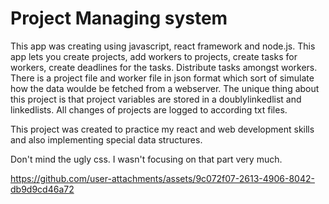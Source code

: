 # Project Managing system

This app was creating using javascript, react framework and node.js.
This app lets you create projects, add workers to projects, create tasks for workers, create deadlines for the tasks. Distribute tasks amongst workers.
There is a project file and worker file in json format which sort of simulate how the data woulde be fetched from a webserver.
The unique thing about this project is that project variables are stored in a doublylinkedlist and linkedlists.
All changes of projects are logged to according txt files.

This project was created to practice my react and web development skills and also implementing special data structures.


Don't mind the ugly css. I wasn't focusing on that part very much.


https://github.com/user-attachments/assets/9c072f07-2613-4906-8042-db9d9cd46a72

